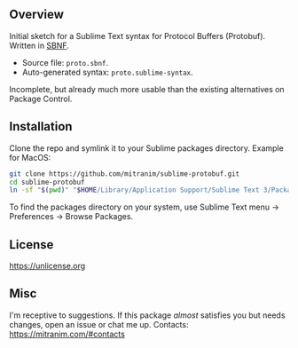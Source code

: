 ## Overview

Initial sketch for a Sublime Text syntax for Protocol Buffers (Protobuf). Written in [SBNF](https://github.com/BenjaminSchaaf/sbnf).

  * Source file: `proto.sbnf`.
  * Auto-generated syntax: `proto.sublime-syntax`.

Incomplete, but already much more usable than the existing alternatives on Package Control.

## Installation

Clone the repo and symlink it to your Sublime packages directory. Example for MacOS:

```sh
git clone https://github.com/mitranim/sublime-protobuf.git
cd sublime-protobuf
ln -sf "$(pwd)" "$HOME/Library/Application Support/Sublime Text 3/Packages/"
```

To find the packages directory on your system, use Sublime Text menu → Preferences → Browse Packages.

## License

https://unlicense.org

## Misc

I'm receptive to suggestions. If this package _almost_ satisfies you but needs changes, open an issue or chat me up. Contacts: https://mitranim.com/#contacts
